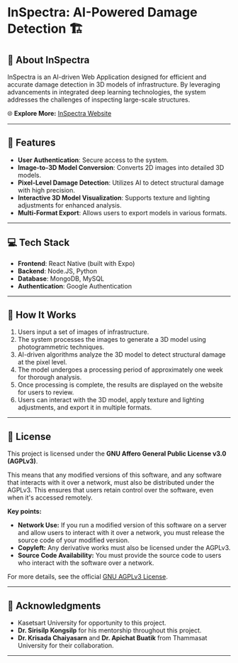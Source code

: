 # InSpectra: AI-Powered Damage Detection 🏗

## 📖 About InSpectra
InSpectra is an AI-driven Web Application designed for efficient and accurate damage detection in 3D models of infrastructure. By leveraging advancements in integrated deep learning technologies, the system addresses the challenges of inspecting large-scale structures.

🌐 **Explore More:** [InSpectra Website](https://inspectra.site)  

---

## 🚀 Features
- **User Authentication**: Secure access to the system.
- **Image-to-3D Model Conversion**: Converts 2D images into detailed 3D models.
- **Pixel-Level Damage Detection**: Utilizes AI to detect structural damage with high precision.
- **Interactive 3D Model Visualization**: Supports texture and lighting adjustments for enhanced analysis.
- **Multi-Format Export**: Allows users to export models in various formats.

---

## 💻 Tech Stack
- **Frontend**: React Native (built with Expo)
- **Backend**: Node.JS, Python
- **Database**: MongoDB, MySQL
- **Authentication**: Google Authentication
---

## 📖 How It Works
1. Users input a set of images of infrastructure.
2. The system processes the images to generate a 3D model using photogrammetric techniques.
3. AI-driven algorithms analyze the 3D model to detect structural damage at the pixel level.
4. The model undergoes a processing period of approximately one week for thorough analysis.
5. Once processing is complete, the results are displayed on the website for users to review.
6. Users can interact with the 3D model, apply texture and lighting adjustments, and export it in multiple formats.

---

## 📝 License

This project is licensed under the **GNU Affero General Public License v3.0 (AGPLv3)**.

This means that any modified versions of this software, and any software that interacts with it over a network, must also be distributed under the AGPLv3. This ensures that users retain control over the software, even when it's accessed remotely.

**Key points:**

* **Network Use:** If you run a modified version of this software on a server and allow users to interact with it over a network, you must release the source code of your modified version.
* **Copyleft:** Any derivative works must also be licensed under the AGPLv3.
* **Source Code Availability:** You must provide the source code to users who interact with the software over a network.

For more details, see the official [GNU AGPLv3 License](https://www.gnu.org/licenses/agpl-3.0.html).

---

## 🌟 Acknowledgments
- Kasetsart University for opportunity to this project.
- **Dr. Sirisilp Kongsilp** for his mentorship throughout this project.
- **Dr. Krisada Chaiyasarn** and **Dr. Apichat Buatik** from Thammasat University for their collaboration.

---
